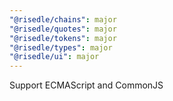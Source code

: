 ```yaml
---
"@risedle/chains": major
"@risedle/quotes": major
"@risedle/tokens": major
"@risedle/types": major
"@risedle/ui": major
---
```


Support ECMAScript and CommonJS
